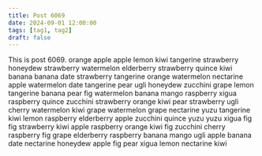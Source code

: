 ```yaml
---
title: Post 6069
date: 2024-09-01 12:00:00
tags: [tag1, tag2]
draft: false
---
```

This is post 6069.
orange
apple
apple
lemon
kiwi
tangerine
strawberry
honeydew
strawberry
watermelon
elderberry
strawberry
quince
kiwi
banana
banana
date
strawberry
tangerine
orange
watermelon
nectarine
apple
watermelon
date
tangerine
pear
ugli
honeydew
zucchini
grape
lemon
tangerine
banana
pear
fig
watermelon
banana
mango
raspberry
xigua
raspberry
quince
zucchini
strawberry
orange
kiwi
pear
strawberry
ugli
cherry
watermelon
kiwi
grape
watermelon
grape
nectarine
yuzu
tangerine
kiwi
lemon
raspberry
elderberry
apple
zucchini
quince
yuzu
yuzu
xigua
fig
fig
strawberry
kiwi
apple
raspberry
orange
kiwi
fig
zucchini
cherry
raspberry
fig
grape
elderberry
raspberry
banana
mango
ugli
apple
banana
date
nectarine
honeydew
apple
fig
pear
xigua
lemon
nectarine
kiwi
